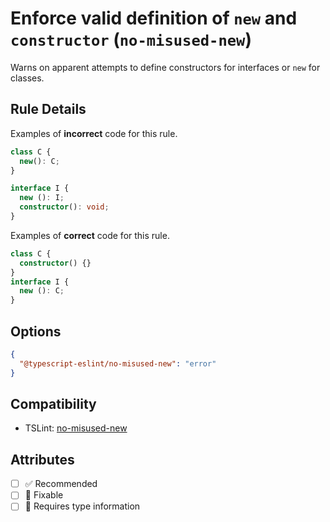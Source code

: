 # Enforce valid definition of `new` and `constructor` (`no-misused-new`)

Warns on apparent attempts to define constructors for interfaces or `new` for classes.

## Rule Details

Examples of **incorrect** code for this rule.

```ts
class C {
  new(): C;
}

interface I {
  new (): I;
  constructor(): void;
}
```

Examples of **correct** code for this rule.

```ts
class C {
  constructor() {}
}
interface I {
  new (): C;
}
```

## Options

```json
{
  "@typescript-eslint/no-misused-new": "error"
}
```

## Compatibility

- TSLint: [no-misused-new](https://palantir.github.io/tslint/rules/no-misused-new/)

## Attributes

- [ ] ✅ Recommended
- [ ] 🔧 Fixable
- [ ] 💭 Requires type information
